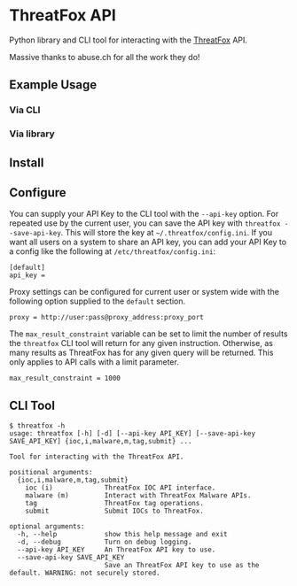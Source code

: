 # ThreatFox API

Python library and CLI tool for interacting with the [ThreatFox](https://threatfox.abuse.ch/) API.

Massive thanks to abuse.ch for all the work they do!

## Example Usage


### Via CLI


### Via library


## Install


## Configure

You can supply your API Key to the CLI tool with the `--api-key` option. For repeated use by the current user, you can save the API key with `threatfox --save-api-key`. This will store the key at `~/.threatfox/config.ini`. If you want all users on a system to share an API key, you can add your API Key to a config like the following at `/etc/threatfox/config.ini`:

```
[default]
api_key = 
```

Proxy settings can be configured for current user or system wide with the following option supplied to the `default` section.

```
proxy = http://user:pass@proxy_address:proxy_port
```

The `max_result_constraint` variable can be set to limit the number of results the `threatfox` CLI tool will return for any given instruction. Otherwise, as many results as ThreatFox has for any given query will be returned. This only applies to API calls with a limit parameter.

```
max_result_constraint = 1000
```

## CLI Tool

```console
$ threatfox -h
usage: threatfox [-h] [-d] [--api-key API_KEY] [--save-api-key SAVE_API_KEY] {ioc,i,malware,m,tag,submit} ...

Tool for interacting with the ThreatFox API.

positional arguments:
  {ioc,i,malware,m,tag,submit}
    ioc (i)             ThreatFox IOC API interface.
    malware (m)         Interact with ThreatFox Malware APIs.
    tag                 ThreatFox tag operations.
    submit              Submit IOCs to ThreatFox.

optional arguments:
  -h, --help            show this help message and exit
  -d, --debug           Turn on debug logging.
  --api-key API_KEY     An ThreatFox API key to use.
  --save-api-key SAVE_API_KEY
                        Save an ThreatFox API key to use as the default. WARNING: not securely stored.
```